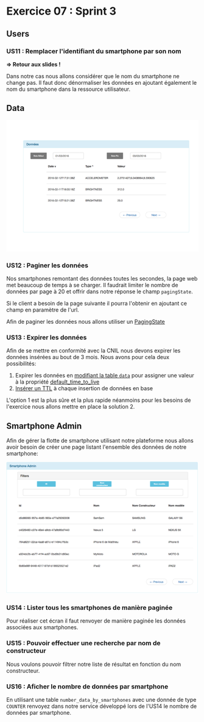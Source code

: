 # Exercice 07 : Sprint 3

## Users

### US11 : Remplacer l'identifiant du smartphone par son nom

**=> Retour aux slides !**

Dans notre cas nous allons considérer que le nom du smartphone ne change pas. Il faut donc dénormaliser les données en ajoutant également le nom du smartphone dans la ressource utilisateur.

## Data

![Smartphone Data v3](https://raw.githubusercontent.com/mNantern/formation-cassandra/master/exercices/data/media/smartphone_data3.png)

### US12 : Paginer les données

Nos smartphones remontant des données toutes les secondes, la page web met beaucoup de temps à se charger. Il faudrait limiter le nombre de données par page à 20 et offrir dans notre réponse le champ `pagingState`.

Si le client a besoin de la page suivante il pourra l'obtenir en ajoutant ce champ en paramètre de l'url.

Afin de paginer les données nous allons utiliser un [PagingState](http://docs.datastax.com/en/drivers/java/3.0/index.html)

### US13 : Expirer les données

Afin de se mettre en conformité avec la CNIL nous devons expirer les données insérées au bout de 3 mois.
Nous avons pour cela deux possibilités:

1. Expirer les données en [modifiant la table `data`](http://docs.datastax.com/en/cql/3.3/cql/cql_reference/alter_table_r.html) pour assigner une valeur à la propriété [default_time_to_live](http://docs.datastax.com/en/cql/3.3/cql/cql_reference/tabProp.html)
2. [Insérer un TTL](http://docs.datastax.com/en/cql/3.3/cql/cql_reference/insert_r.html?scroll=refInsert__timestamp_ttl) à chaque insertion de données en base

L'option 1 est la plus sûre et la plus rapide néanmoins pour les besoins de l'exercice nous allons mettre en place la solution 2.

## Smartphone Admin

Afin de gérer la flotte de smartphone utilisant notre plateforme nous allons avoir besoin de créer une page listant l'ensemble des données de notre smartphone:

![Smartphone Admin](https://raw.githubusercontent.com/mNantern/formation-cassandra/master/exercices/data/media/smartphone_admin.png)

### US14 : Lister tous les smartphones de manière paginée

Pour réaliser cet écran il faut renvoyer de manière paginée les données associées aux smartphones.

### US15 : Pouvoir effectuer une recherche par nom de constructeur

Nous voulons pouvoir filtrer notre liste de résultat en fonction du nom constructeur.

### US16 : Aficher le nombre de données par smartphone

En utilisant une table `number_data_by_smartphones` avec une donnée de type `COUNTER` renvoyez dans notre service développé lors de l'US14 le nombre de données par smartphone.
